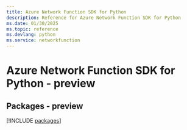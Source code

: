 ```yaml
---
title: Azure Network Function SDK for Python
description: Reference for Azure Network Function SDK for Python
ms.date: 01/30/2025
ms.topic: reference
ms.devlang: python
ms.service: networkfunction
---
```

# Azure Network Function SDK for Python - preview
## Packages - preview
[!INCLUDE [packages](network-function-index.md)]